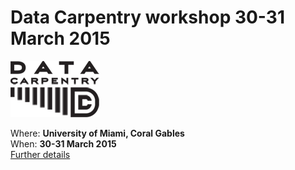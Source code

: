 Data Carpentry workshop 30-31 March 2015
==================
![Data Carpentry logo](https://raw.githubusercontent.com/datacarpentry/logos/master/DC1_logo_small.png "Data Carpentry logo")  

Where: **University of Miami, Coral Gables**  
When: **30-31 March 2015**  
[Further details](http://fmichonneau.github.io/2015-03-30-umiami)
